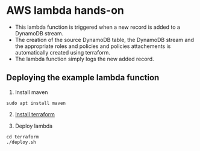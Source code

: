 # AWS lambda hands-on
   
- This lambda function is triggered when a new record is added to a DynamoDB stream.
- The creation of the source DynamoDB table, the DynamoDB stream and the appropriate roles and policies and policies attachements is automatically created using terraform.
- The lambda function simply logs the new added record.
## Deploying the example lambda function
   
1. Install maven
   
```
sudo apt install maven
```
   
   
2. [Install terraform](https://www.terraform.io/intro/getting-started/install.html)
   
   
3. Deploy lambda
   
```
cd terraform
./deploy.sh
```